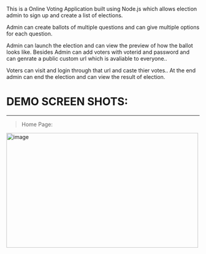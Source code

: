 This is a Online Voting Application built using Node.js which allows
election admin to sign up and create a list of elections.

Admin can create ballots of multiple questions and can give multiple options for each question.

Admin can launch the election and can view the preview of how the ballot looks like.
Besides Admin can add voters with voterid and password and can genrate a public custom url which is avaliable to everyone..

Voters can visit and login through that url and caste thier votes..
At the end admin can end the election and can view the result of election.

# **DEMO SCREEN SHOTS**:
-----------------------------------------------------------------------------------------------------------------------------------------------------------
 > Home Page:
<img width="500"  height="300" alt="image" src="https://user-images.githubusercontent.com/113211361/212265173-9e593590-074f-4909-970e-94d6f6b0980a.png">


